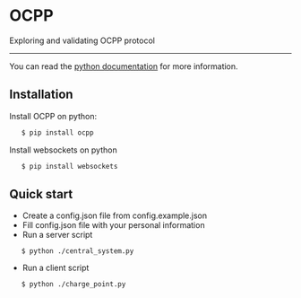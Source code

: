 # OCPP
Exploring and validating OCPP protocol

----
You can read the [python documentation](https://github.com/mobilityhouse/ocpp) for more information.

Installation
------------

Install OCPP on python:

```bash
   $ pip install ocpp
```
Install websockets on python

```bash
   $ pip install websockets
```

Quick start
-----------

- Create a config.json file from config.example.json 
- Fill config.json file with your personal information
- Run a server script 
```
   $ python ./central_system.py
```
- Run a client script
```
   $ python ./charge_point.py
```


